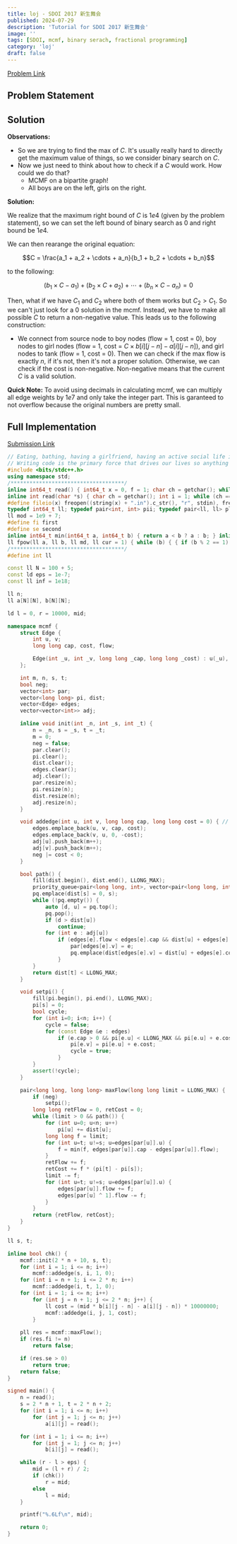 ```yaml
---
title: loj - SDOI 2017 新生舞会
published: 2024-07-29
description: 'Tutorial for SDOI 2017 新生舞会'
image: ''
tags: [SDOI, mcmf, binary serach, fractional programming]
category: 'loj'
draft: false 
---
```


<a href="https://loj.ac/p/2003" target = "_blank"> Problem Link </a>

## Problem Statement


## Solution

**Observations:**
- So we are trying to find the max of $C$. It's usually really hard to directly get the maximum value of things, so we consider binary search on $C$. 
- Now we just need to think about how to check if a $C$ would work. How could we do that?
  - MCMF on a bipartite graph!
  - All boys are on the left, girls on the right.

**Solution:**

We realize that the maximum right bound of $C$ is $1e4$ (given by the problem statement), so we can set the left bound of binary search as 0 and right bound be $1e4$. 

We can then rearange the original equation:

$$C = \frac{a_1 + a_2 + \cdots + a_n}{b_1 + b_2 + \cdots + b_n}$$

to the following:

$$ (b_1 \times C - a_1) + (b_2 \times C + a_2) + \cdots + (b_n \times C - a_n) = 0$$

Then, what if we have $C_1$ and $C_2$ where both of them works but $C_2 \gt C_1$. So we can't just look for a $0$ solution in the mcmf. Instead, we have to make all possible $C$ to return a non-negative value. This leads us to the following construction:
- We connect from source node to boy nodes (flow = $1$, cost = $0$), boy nodes to girl nodes (flow = $1$, cost = $C \times b[i][j - n] - a[i][j - n]$), and girl nodes to tank (flow = $1$, cost = $0$). Then we can check if the max flow is exactly $n$, if it's not, then it's not a proper solution. Otherwise, we can check if the cost is non-negative. Non-negative means that the current $C$ is a valid solution.

**Quick Note:** To avoid using decimals in calculating mcmf, we can multiply all edge weights by $1e7$ and only take the integer part. This is garanteed to not overflow because the original numbers are pretty small.

## Full Implementation

<a href="https://loj.ac/s/2119241" target="_blank"> Submission Link </a>

```cpp
// Eating, bathing, having a girlfriend, having an active social life is incidental, it gets in the way of code time.
// Writing code is the primary force that drives our lives so anything that interrupts that is wasteful.
#include <bits/stdc++.h>
using namespace std;
/************************************/
inline int64_t read() { int64_t x = 0, f = 1; char ch = getchar(); while (ch<'0'|| ch>'9') { if(ch == '-') f = -1; ch = getchar(); } while (ch >= '0' && ch <= '9') { x = x * 10 + ch - '0'; ch = getchar();} return x * f; }
inline int read(char *s) { char ch = getchar(); int i = 1; while (ch == ' ' || ch == '\n') ch = getchar(); while (ch != ' ' && ch != '\n') s[i++] = ch, ch = getchar(); s[i] = '\0'; return i - 1; }
#define fileio(x) freopen((string(x) + ".in").c_str(), "r", stdin), freopen((string(x) + ".out").c_str(), "w", stdout)
typedef int64_t ll; typedef pair<int, int> pii; typedef pair<ll, ll> pll; typedef long double ld;
ll mod = 1e9 + 7;
#define fi first
#define se second
inline int64_t min(int64_t a, int64_t b) { return a < b ? a : b; } inline int64_t max(int64_t a, int64_t b) { return a > b ? a : b; }
ll fpow(ll a, ll b, ll md, ll cur = 1) { while (b) { { if (b % 2 == 1) cur *= a; } a *= a, b = b / 2, a %= md, cur %= md; } return cur % md; }
/************************************/
#define int ll

const ll N = 100 + 5;
const ld eps = 1e-7;
const ll inf = 1e18;

ll n;
ll a[N][N], b[N][N];

ld l = 0, r = 10000, mid;

namespace mcmf {
    struct Edge {
        int u, v;
        long long cap, cost, flow;

        Edge(int _u, int _v, long long _cap, long long _cost) : u(_u), v(_v), cap(_cap), cost(_cost), flow(0) {}
    };

    int m, n, s, t;
    bool neg;
    vector<int> par;
    vector<long long> pi, dist;
    vector<Edge> edges;
    vector<vector<int>> adj;

    inline void init(int _n, int _s, int _t) {
        n = _n, s = _s, t = _t;
        m = 0;
        neg = false;
        par.clear();
        pi.clear();
        dist.clear();
        edges.clear();
        adj.clear();
        par.resize(n);
        pi.resize(n);
        dist.resize(n);
        adj.resize(n);
    }

    void addedge(int u, int v, long long cap, long long cost = 0) { // change cost if you are using cost
        edges.emplace_back(u, v, cap, cost);
        edges.emplace_back(v, u, 0, -cost);
        adj[u].push_back(m++);
        adj[v].push_back(m++);
        neg |= cost < 0;
    }

    bool path() {
        fill(dist.begin(), dist.end(), LLONG_MAX);
        priority_queue<pair<long long, int>, vector<pair<long long, int>>, greater<pair<long long, int>>> pq;
        pq.emplace(dist[s] = 0, s);
        while (!pq.empty()) {
            auto [d, u] = pq.top();
            pq.pop();
            if (d > dist[u])
                continue;
            for (int e : adj[u])
                if (edges[e].flow < edges[e].cap && dist[u] + edges[e].cost + pi[u] - pi[edges[e].v] < dist[edges[e].v]) {
                    par[edges[e].v] = e;
                    pq.emplace(dist[edges[e].v] = dist[u] + edges[e].cost + pi[u] - pi[edges[e].v], edges[e].v);
                }
        }
        return dist[t] < LLONG_MAX;
    }

    void setpi() {
        fill(pi.begin(), pi.end(), LLONG_MAX);
        pi[s] = 0;
        bool cycle;
        for (int i=0; i<n; i++) {
            cycle = false;
            for (const Edge &e : edges)
                if (e.cap > 0 && pi[e.u] < LLONG_MAX && pi[e.u] + e.cost < pi[e.v]) {
                    pi[e.v] = pi[e.u] + e.cost;
                    cycle = true;
                }
        }
        assert(!cycle);
    }

    pair<long long, long long> maxFlow(long long limit = LLONG_MAX) {
        if (neg)
            setpi();
        long long retFlow = 0, retCost = 0;
        while (limit > 0 && path()) {
            for (int u=0; u<n; u++)
                pi[u] += dist[u];
            long long f = limit;
            for (int u=t; u!=s; u=edges[par[u]].u) {
                f = min(f, edges[par[u]].cap - edges[par[u]].flow);
            }
            retFlow += f;
            retCost += f * (pi[t] - pi[s]);
            limit -= f;
            for (int u=t; u!=s; u=edges[par[u]].u) {
                edges[par[u]].flow += f;
                edges[par[u] ^ 1].flow -= f;
            }
        }
        return {retFlow, retCost};
    }
}

ll s, t;

inline bool chk() {
    mcmf::init(2 * n + 10, s, t);
    for (int i = 1; i <= n; i++)
        mcmf::addedge(s, i, 1, 0);
    for (int i = n + 1; i <= 2 * n; i++)
        mcmf::addedge(i, t, 1, 0);
    for (int i = 1; i <= n; i++)
        for (int j = n + 1; j <= 2 * n; j++) {
            ll cost = (mid * b[i][j - n] - a[i][j - n]) * 10000000;
            mcmf::addedge(i, j, 1, cost);
        }
    
    pll res = mcmf::maxFlow();
    if (res.fi != n)
        return false;

    if (res.se > 0)
        return true;
    return false;
}

signed main() {
    n = read();
    s = 2 * n + 1, t = 2 * n + 2;
    for (int i = 1; i <= n; i++)
        for (int j = 1; j <= n; j++)
            a[i][j] = read();

    for (int i = 1; i <= n; i++)
        for (int j = 1; j <= n; j++)
            b[i][j] = read();

    while (r - l > eps) {
        mid = (l + r) / 2;
        if (chk())
            r = mid;
        else
            l = mid;
    }

    printf("%.6Lf\n", mid);

    return 0;
}
```



